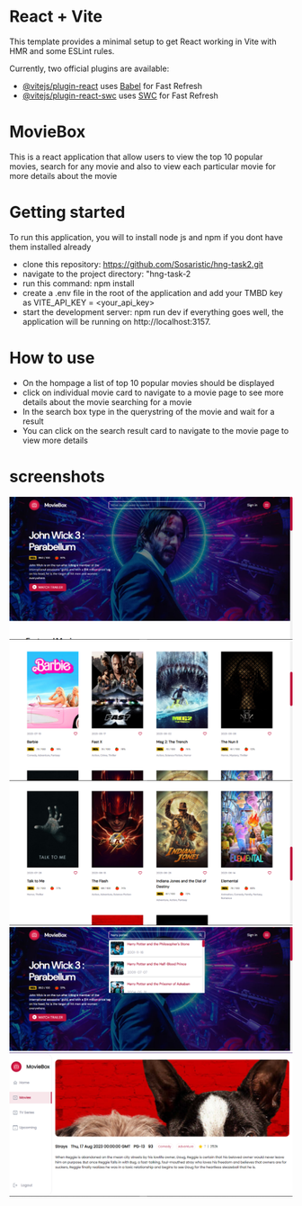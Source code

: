# React + Vite

This template provides a minimal setup to get React working in Vite with HMR and some ESLint rules.

Currently, two official plugins are available:

- [@vitejs/plugin-react](https://github.com/vitejs/vite-plugin-react/blob/main/packages/plugin-react/README.md) uses [Babel](https://babeljs.io/) for Fast Refresh
- [@vitejs/plugin-react-swc](https://github.com/vitejs/vite-plugin-react-swc) uses [SWC](https://swc.rs/) for Fast Refresh

# MovieBox

This is a react application that allow users to view the top 10 popular movies, search for any movie and also to view each particular movie for more details about the movie

# Getting started

To run this application, you will to install node js and npm if you dont have them installed already

- clone this repository: https://github.com/Sosaristic/hng-task2.git
- navigate to the project directory: "hng-task-2
- run this command: npm install
- create a .env file in the root of the application and add your TMBD key as VITE_API_KEY = <your_api_key>
- start the development server: npm run dev
  if everything goes well, the application will be running on http://localhost:3157.

# How to use

- On the hompage a list of top 10 popular movies should be displayed
- click on individual movie card to navigate to a movie page to see more details about the movie
  searching for a movie
- In the search box type in the querystring of the movie and wait for a result
- You can click on the search result card to navigate to the movie page to view more details

# screenshots

![Screenshot](./screenshots/hero.png)
![Screenshot](./screenshots/cards.png)
![Screenshot](./screenshots/cards2.png)
![Screenshot](./screenshots/search.png)
![Screenshot](./screenshots/movie-page.png)
